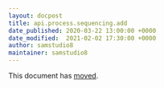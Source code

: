 ```yaml
---
layout: docpost
title: api.process.sequencing.add
date_published: 2020-03-22 13:00:00 +0000
date_modified:  2021-02-02 17:30:00 +0000
author: samstudio8
maintainer: samstudio8
---
```


This document has [moved](https://samstudio8.github.io/majora-docs/#sequencing).
